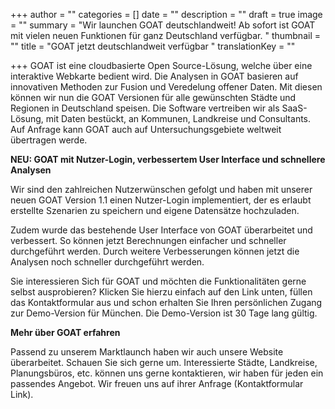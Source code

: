 +++
author = ""
categories = []
date = ""
description = ""
draft = true
image = ""
summary = "Wir launchen GOAT deutschlandweit! Ab sofort ist GOAT mit vielen neuen Funktionen für ganz Deutschland verfügbar.  "
thumbnail = ""
title = "GOAT jetzt deutschlandweit verfügbar "
translationKey = ""

+++
GOAT ist eine cloudbasierte Open Source-Lösung, welche über eine interaktive Webkarte bedient wird. Die Analysen in GOAT basieren auf innovativen Methoden zur Fusion und Veredelung offener Daten. Mit diesen können wir nun die GOAT Versionen für alle gewünschten Städte und Regionen in Deutschland speisen. Die Software vertreiben wir als SaaS-Lösung, mit Daten bestückt, an Kommunen, Landkreise und Consultants. Auf Anfrage kann GOAT auch auf Untersuchungsgebiete weltweit übertragen werde.

**NEU: GOAT mit Nutzer-Login, verbessertem User Interface und schnellere Analysen**

Wir sind den zahlreichen Nutzerwünschen gefolgt und haben mit unserer neuen GOAT Version 1.1 einen Nutzer-Login implementiert, der es erlaubt erstellte Szenarien zu speichern und eigene Datensätze hochzuladen.

Zudem wurde das bestehende User Interface von GOAT überarbeitet und verbessert. So können jetzt Berechnungen einfacher und schneller durchgeführt werden. Durch weitere Verbesserungen können jetzt die Analysen noch schneller durchgeführt werden.

Sie interessieren Sich für GOAT und möchten die Funktionalitäten gerne selbst ausprobieren? Klicken Sie hierzu einfach auf den Link unten, füllen das Kontaktformular aus und schon erhalten Sie Ihren persönlichen Zugang zur Demo-Version für München. Die Demo-Version ist 30 Tage lang gültig.

  
**Mehr über GOAT erfahren**

Passend zu unserem Marktlaunch haben wir auch unsere Website überarbeitet. Schauen Sie sich gerne um. Interessierte Städte, Landkreise, Planungsbüros, etc. können uns gerne kontaktieren, wir haben für jeden ein passendes Angebot. Wir freuen uns auf ihrer Anfrage (Kontaktformular Link).